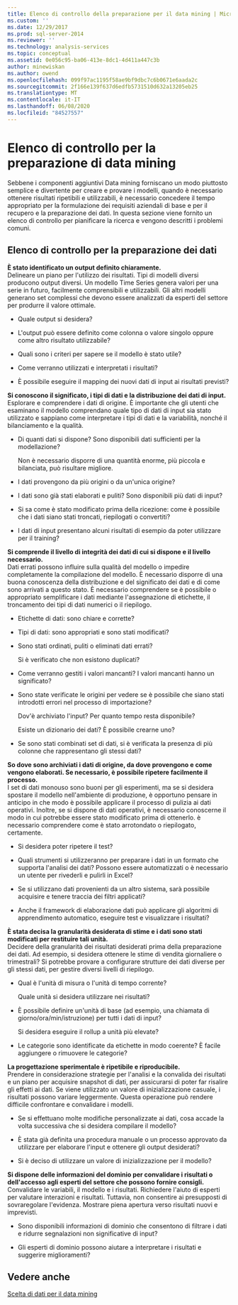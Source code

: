```yaml
---
title: Elenco di controllo della preparazione per il data mining | Microsoft Docs
ms.custom: ''
ms.date: 12/29/2017
ms.prod: sql-server-2014
ms.reviewer: ''
ms.technology: analysis-services
ms.topic: conceptual
ms.assetid: 0e056c95-ba06-413e-8dc1-4d411a447c3b
author: minewiskan
ms.author: owend
ms.openlocfilehash: 099f97ac1195f58ae9bf9dbc7c6b0671e6aada2c
ms.sourcegitcommit: 2f166e139f637d6edfb5731510d632a13205eb25
ms.translationtype: MT
ms.contentlocale: it-IT
ms.lasthandoff: 06/08/2020
ms.locfileid: "84527557"
---
```

# <a name="checklist-of-preparation-for-data-mining"></a>Elenco di controllo per la preparazione di data mining
  Sebbene i componenti aggiuntivi Data mining forniscano un modo piuttosto semplice e divertente per creare e provare i modelli, quando è necessario ottenere risultati ripetibili e utilizzabili, è necessario concedere il tempo appropriato per la formulazione dei requisiti aziendali di base e per il recupero e la preparazione dei dati. In questa sezione viene fornito un elenco di controllo per pianificare la ricerca e vengono descritti i problemi comuni.  
  
## <a name="checklist-of-data-preparation"></a>Elenco di controllo per la preparazione dei dati  
 **È stato identificato un output definito chiaramente.**  
 Delineare un piano per l'utilizzo dei risultati. Tipi di modelli diversi producono output diversi. Un modello Time Series genera valori per una serie in futuro, facilmente comprensibili e utilizzabili. Gli altri modelli generano set complessi che devono essere analizzati da esperti del settore per produrre il valore ottimale.  
  
-   Quale output si desidera?  
  
-   L'output può essere definito come colonna o valore singolo oppure come altro risultato utilizzabile?  
  
-   Quali sono i criteri per sapere se il modello è stato utile?  
  
-   Come verranno utilizzati e interpretati i risultati?  
  
-   È possibile eseguire il mapping dei nuovi dati di input ai risultati previsti?  
  
 **Si conoscono il significato, i tipi di dati e la distribuzione dei dati di input.**  
 Esplorare e comprendere i dati di origine. È importante che gli utenti che esaminano il modello comprendano quale tipo di dati di input sia stato utilizzato e sappiano come interpretare i tipi di dati e la variabilità, nonché il bilanciamento e la qualità.  
  
-   Di quanti dati si dispone? Sono disponibili dati sufficienti per la modellazione?  
  
     Non è necessario disporre di una quantità enorme, più piccola e bilanciata, può risultare migliore.  
  
-   I dati provengono da più origini o da un'unica origine?  
  
-   I dati sono già stati elaborati e puliti? Sono disponibili più dati di input?  
  
-   Si sa come è stato modificato prima della ricezione: come è possibile che i dati siano stati troncati, riepilogati o convertiti?  
  
-   I dati di input presentano alcuni risultati di esempio da poter utilizzare per il training?  
  
 **Si comprende il livello di integrità dei dati di cui si dispone e il livello necessario.**  
 Dati errati possono influire sulla qualità del modello o impedire completamente la compilazione del modello. È necessario disporre di una buona conoscenza della distribuzione e del significato dei dati e di come sono arrivati a questo stato. È necessario comprendere se è possibile o appropriato semplificare i dati mediante l'assegnazione di etichette, il troncamento dei tipi di dati numerici o il riepilogo.  
  
-   Etichette di dati: sono chiare e corrette?  
  
-   Tipi di dati: sono appropriati e sono stati modificati?  
  
-   Sono stati ordinati, puliti o eliminati dati errati?  
  
     Si è verificato che non esistono duplicati?  
  
-   Come verranno gestiti i valori mancanti? I valori mancanti hanno un significato?  
  
-   Sono state verificate le origini per vedere se è possibile che siano stati introdotti errori nel processo di importazione?  
  
     Dov'è archiviato l'input? Per quanto tempo resta disponibile?  
  
     Esiste un dizionario dei dati? È possibile crearne uno?  
  
-   Se sono stati combinati set di dati, si è verificata la presenza di più colonne che rappresentano gli stessi dati?  
  
 **So dove sono archiviati i dati di origine, da dove provengono e come vengono elaborati. Se necessario, è possibile ripetere facilmente il processo.**  
 I set di dati monouso sono buoni per gli esperimenti, ma se si desidera spostare il modello nell'ambiente di produzione, è opportuno pensare in anticipo in che modo è possibile applicare il processo di pulizia ai dati operativi. Inoltre, se si dispone di dati operativi, è necessario conoscerne il modo in cui potrebbe essere stato modificato prima di ottenerlo. è necessario comprendere come è stato arrotondato o riepilogato, certamente.  
  
-   Si desidera poter ripetere il test?  
  
-   Quali strumenti si utilizzeranno per preparare i dati in un formato che supporta l'analisi dei dati? Possono essere automatizzati o è necessario un utente per rivederli e pulirli in Excel?  
  
-   Se si utilizzano dati provenienti da un altro sistema, sarà possibile acquisire e tenere traccia dei filtri applicati?  
  
-   Anche il framework di elaborazione dati può applicare gli algoritmi di apprendimento automatico, eseguire test e visualizzare i risultati?  
  
 **È stata decisa la granularità desiderata di stime e i dati sono stati modificati per restituire tali unità.**  
 Decidere della granularità dei risultati desiderati prima della preparazione dei dati. Ad esempio, si desidera ottenere le stime di vendita giornaliere o trimestrali? Si potrebbe provare a configurare strutture dei dati diverse per gli stessi dati, per gestire diversi livelli di riepilogo.  
  
-   Qual è l'unità di misura o l'unità di tempo corrente?  
  
     Quale unità si desidera utilizzare nei risultati?  
  
-   È possibile definire un'unità di base (ad esempio, una chiamata di giorno/ora/min/istruzione) per tutti i dati di input?  
  
     Si desidera eseguire il rollup a unità più elevate?  
  
-   Le categorie sono identificate da etichette in modo coerente? È facile aggiungere o rimuovere le categorie?  
  
 **La progettazione sperimentale è ripetibile e riproducibile.**  
 Prendere in considerazione strategie per l'analisi e la convalida dei risultati e un piano per acquisire snapshot di dati, per assicurarsi di poter far risalire gli effetti ai dati. Se viene utilizzato un valore di inizializzazione casuale, i risultati possono variare leggermente. Questa operazione può rendere difficile confrontare e convalidare i modelli.  
  
-   Se si effettuano molte modifiche personalizzate ai dati, cosa accade la volta successiva che si desidera compilare il modello?  
  
-   È stata già definita una procedura manuale o un processo approvato da utilizzare per elaborare l'input e ottenere gli output desiderati?  
  
-   Si è deciso di utilizzare un valore di inizializzazione per il modello?  
  
 **Si dispone delle informazioni del dominio per convalidare i risultati o dell'accesso agli esperti del settore che possono fornire consigli.**  
 Convalidare le variabili, il modello e i risultati. Richiedere l'aiuto di esperti per valutare interazioni e risultati. Tuttavia, non consentire ai presupposti di sovraregolare l'evidenza. Mostrare piena apertura verso risultati nuovi e imprevisti.  
  
-   Sono disponibili informazioni di dominio che consentono di filtrare i dati e ridurre segnalazioni non significative di input?  
  
-   Gli esperti di dominio possono aiutare a interpretare i risultati e suggerire miglioramenti?  
  
## <a name="see-also"></a>Vedere anche  
 [Scelta di dati per il data mining](choosing-data-for-data-mining.md)  
  
  
